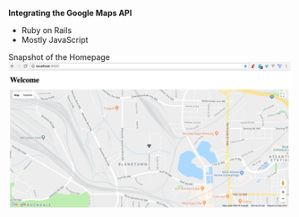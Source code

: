 **Integrating the Google Maps API**

- Ruby on Rails
- Mostly JavaScript

Snapshot of the Homepage
![Alt text](/app/assets/images/gmaps.png?raw=true "Basic Snapshot of the homepage")
